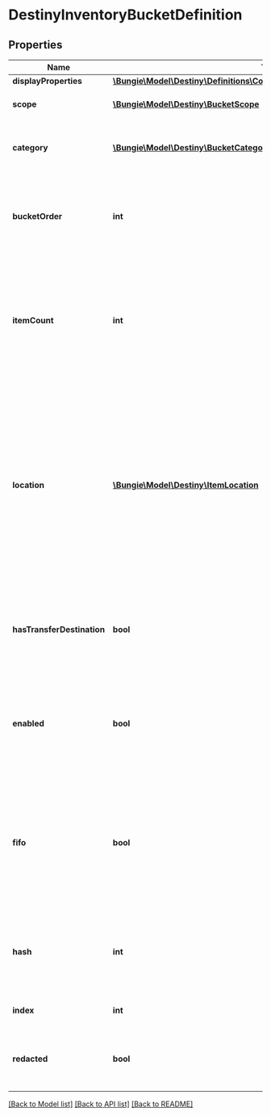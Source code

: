 # DestinyInventoryBucketDefinition

## Properties
Name | Type | Description | Notes
------------ | ------------- | ------------- | -------------
**displayProperties** | [**\Bungie\Model\Destiny\Definitions\Common\DestinyDisplayPropertiesDefinition**](DestinyDisplayPropertiesDefinition.md) |  | [optional] 
**scope** | [**\Bungie\Model\Destiny\BucketScope**](BucketScope.md) | Where the bucket is found. 0 &#x3D; Character, 1 &#x3D; Account | [optional] 
**category** | [**\Bungie\Model\Destiny\BucketCategory**](BucketCategory.md) | An enum value for what items can be found in the bucket. See the BucketCategory enum for more details. | [optional] 
**bucketOrder** | **int** | Use this property to provide a quick-and-dirty recommended ordering for buckets in the UI. Most UIs will likely want to forsake this for something more custom and manual. | [optional] 
**itemCount** | **int** | The maximum # of item \&quot;slots\&quot; in a bucket. A slot is a given combination of item + quantity.  For instance, a Weapon will always take up a single slot, and always have a quantity of 1. But a material could take up only a single slot with hundreds of quantity. | [optional] 
**location** | [**\Bungie\Model\Destiny\ItemLocation**](ItemLocation.md) | Sometimes, inventory buckets represent conceptual \&quot;locations\&quot; in the game that might not be expected. This value indicates the conceptual location of the bucket, regardless of where it is actually contained on the character/account.   See ItemLocation for details.   Note that location includes the Vault and the Postmaster (both of whom being just inventory buckets with additional actions that can be performed on them through a Vendor) | [optional] 
**hasTransferDestination** | **bool** | If TRUE, there is at least one Vendor that can transfer items to/from this bucket. See the DestinyVendorDefinition&#39;s acceptedItems property for more information on how transferring works. | [optional] 
**enabled** | **bool** | If True, this bucket is enabled. Disabled buckets may include buckets that were included for test purposes, or that were going to be used but then were abandoned but never removed from content *cough*. | [optional] 
**fifo** | **bool** | if a FIFO bucket fills up, it will delete the oldest item from said bucket when a new item tries to be added to it. If this is FALSE, the bucket will not allow new items to be placed in it until room is made by the user manually deleting items from it. You can see an example of this with the Postmaster&#39;s bucket. | [optional] 
**hash** | **int** | The unique identifier for this entity. Guaranteed to be unique for the type of entity, but not globally.  When entities refer to each other in Destiny content, it is this hash that they are referring to. | [optional] 
**index** | **int** | The index of the entity as it was found in the investment tables. | [optional] 
**redacted** | **bool** | If this is true, then there is an entity with this identifier/type combination, but BNet is not yet allowed to show it. Sorry! | [optional] 

[[Back to Model list]](../README.md#documentation-for-models) [[Back to API list]](../README.md#documentation-for-api-endpoints) [[Back to README]](../README.md)


